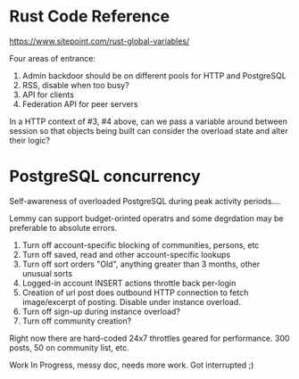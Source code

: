 # Rust Code Reference

https://www.sitepoint.com/rust-global-variables/

Four areas of entrance:

1. Admin backdoor should be on different pools for HTTP and PostgreSQL
2. RSS, disable when too busy?
3. API for clients
4. Federation API for peer servers

In a HTTP context of #3, #4 above, can we pass a variable around between session so that objects being built can consider the overload state and alter their logic?


# PostgreSQL concurrency

Self-awareness of overloaded PostgreSQL during peak activity periods....

Lemmy can support budget-orinted operatrs and some degrdation may be preferable to absolute errors.

1. Turn off account-specific blocking of communities, persons, etc
2. Turn off saved, read and other account-specific lookups
3. Turn off sort orders "Old", anything greater than 3 months, other unusual sorts
4. Logged-in account INSERT actions throttle back per-login
5. Creation of url post does outbound HTTP connection to fetch image/excerpt of posting. Disable under instance overload.
6. Turn off sign-up during instance overload?
7. Turn off community creation?

Right now there are hard-coded 24x7 throttles geared for performance. 300 posts, 50 on community list, etc.

Work In Progress, messy doc, needs more work. Got interrupted ;)
